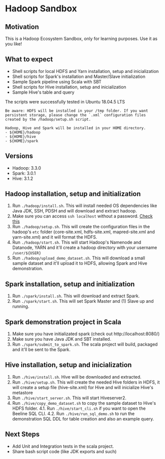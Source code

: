 # Hadoop Sandbox

## Motivation
This is a Hadoop Ecosystem Sandbox, only for learning purposes. Use it as you like!

## What to expect
- Shell scripts for local HDFS and Yarn installation, setup and inicialization
- Shell scripts for Spark's installation and Master/Slave initialization
- Sample Spark pipeline using Scala with SBT
- Shell scripts for Hive installation, setup and inicialization
- Sample Hive's table and query

The scripts were successfully tested in Ubuntu 18.04.5 LTS

```
Be aware: HDFS will be installed in your /tmp folder. If you want persistent storage, please change the `.xml` configuration files created by the /hadoop/setup.sh script.

Hadoop, Hive and Spark will be installed in your HOME directory.
- ${HOME}/hadoop
- ${HOME}/hive 
- ${HOME}/spark
```

## Versions
- Hadoop: 3.3.0
- Spark: 3.0.1
- Hive: 3.1.2


## Hadoop installation, setup and initialization

1. Run `./hadoop/install.sh`. This will install needed OS dependencies like Java JDK, SSH, PDSH and will download and extract hadoop.
2. Make sure you can access `ssh localhost` without a password. [Check this](https://stackoverflow.com/questions/7439563/how-to-ssh-to-localhost-without-password)
3. Run `./hadoop/setup.sh`. This will create the configuration files in the hadoop's `etc` folder (core-site.xml, hdfs-site.xml, mapred-site.xml and yarn-site.xml) and it will format the HDFS.
4. Run `./hadoop/start.sh`. This will start Hadoop's Namenode and Datanode, YARN and it'll create a hadoop directory with your username `/user/${USER}`
5. Run `./hadoop/upload_demo_dataset.sh`. This will download a small sample dataset and it'll upload it to HDFS, allowing Spark and Hive demonstration.


## Spark installation, setup and initialization

1. Run `./spark/install.sh`. This will download and extract Spark.
2. Run `./spark/start.sh`. This will set Spark Master and (1) Slave up and running.

## Spark demonstration project in Scala

1. Make sure you have initializated spark (check out http://localhost:8080/)
2. Make sure you have Java JDK and SBT installed.
3. Run `./spark/submit_to_spark.sh`. The scala project will build, packaged and it'll be sent to the Spark.

## Hive installation, setup and inicialization

1. Run `./hive/install.sh`. Hive will be downloaded and extracted.
2. Run `./hive/setup.sh`. This will create the needed Hive folders in HDFS, it will create a setup file (hive-site.xml) for Hive and will inicialize Hive's metastore
3. Run `./hive/start_server.sh`. This will start Hiveserver2.
4. Run `./hive/copy_demo_dataset.sh` to copy the sample dataset to Hive's HDFS folder.
4.1. Run `./hive/start_cli.sh` if you want to open the Beeline SQL CLI.
4.2. Run `./hive/run_sql_demo.sh` to run the demonstration SQL DDL for table creation and also an example query.


## Next Steps
- Add Unit and Integration tests in the scala project.
- Share bash script code (like JDK exports and such)
